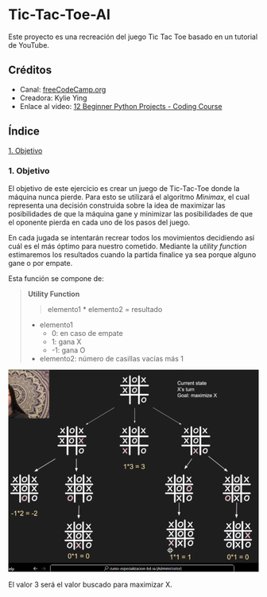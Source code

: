 # Tic-Tac-Toe-AI

Este proyecto es una recreación del juego Tic Tac Toe basado en un tutorial de YouTube. 

## Créditos
  - Canal: [freeCodeCamp.org](enlace_al_video)
  - Creadora: Kylie Ying
  - Enlace al video: [12 Beginner Python Projects - Coding Course](https://www.youtube.com/watch?v=8ext9G7xspg&t=14s)

## Índice 
[1. Objetivo](#1-objetivo)

### 1. Objetivo
El objetivo de este ejercicio es crear un juego de Tic-Tac-Toe donde la máquina nunca pierde. Para esto se utilizará el algoritmo *Minimax*, el cual representa una decisión construida sobre la idea de maximizar las posibilidades de que la máquina gane y minimizar las posibilidades de que el oponente pierda en cada uno de los pasos del juego. 

En cada jugada se intentarán recrear todos los movimientos decidiendo así cuál es el más óptimo para nuestro cometido. Mediante la *utility function* estimaremos los resultados cuando la partida finalice ya sea porque alguno gane o por empate.

Esta función se compone de:

> **Utility Function**
>> elemento1 * elemento2 = resultado
> - elemento1
>      - 0: en caso de empate
>      - 1: gana X
>      - -1: gana O 
> - elemento2: número de casillas vacías más 1

![Utility function](./img/utility-function.png)

El valor 3 será el valor buscado para maximizar X.






